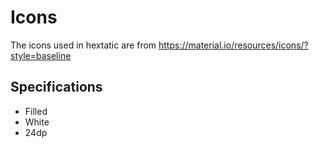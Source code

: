 # Icons

The icons used in hextatic are from https://material.io/resources/icons/?style=baseline

## Specifications

* Filled
* White
* 24dp
